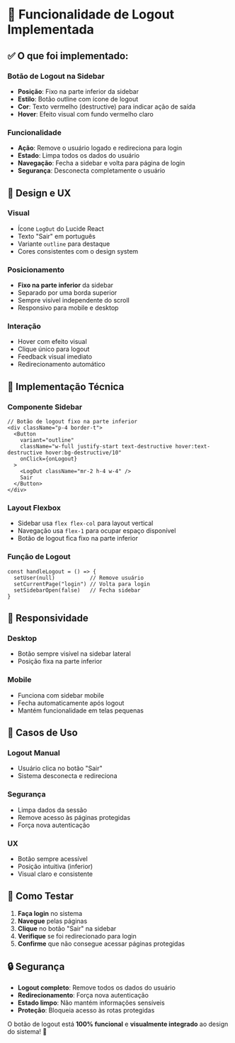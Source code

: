 # 🚪 Funcionalidade de Logout Implementada

## ✅ O que foi implementado:

### **Botão de Logout na Sidebar**
- **Posição**: Fixo na parte inferior da sidebar
- **Estilo**: Botão outline com ícone de logout
- **Cor**: Texto vermelho (destructive) para indicar ação de saída
- **Hover**: Efeito visual com fundo vermelho claro

### **Funcionalidade**
- **Ação**: Remove o usuário logado e redireciona para login
- **Estado**: Limpa todos os dados do usuário
- **Navegação**: Fecha a sidebar e volta para página de login
- **Segurança**: Desconecta completamente o usuário

## 🎨 **Design e UX**

### **Visual**
- Ícone `LogOut` do Lucide React
- Texto "Sair" em português
- Variante `outline` para destaque
- Cores consistentes com o design system

### **Posicionamento**
- **Fixo na parte inferior** da sidebar
- Separado por uma borda superior
- Sempre visível independente do scroll
- Responsivo para mobile e desktop

### **Interação**
- Hover com efeito visual
- Clique único para logout
- Feedback visual imediato
- Redirecionamento automático

## 🔧 **Implementação Técnica**

### **Componente Sidebar**
```tsx
// Botão de logout fixo na parte inferior
<div className="p-4 border-t">
  <Button
    variant="outline"
    className="w-full justify-start text-destructive hover:text-destructive hover:bg-destructive/10"
    onClick={onLogout}
  >
    <LogOut className="mr-2 h-4 w-4" />
    Sair
  </Button>
</div>
```

### **Layout Flexbox**
- Sidebar usa `flex flex-col` para layout vertical
- Navegação usa `flex-1` para ocupar espaço disponível
- Botão de logout fica fixo na parte inferior

### **Função de Logout**
```tsx
const handleLogout = () => {
  setUser(null)           // Remove usuário
  setCurrentPage("login") // Volta para login
  setSidebarOpen(false)   // Fecha sidebar
}
```

## 📱 **Responsividade**

### **Desktop**
- Botão sempre visível na sidebar lateral
- Posição fixa na parte inferior

### **Mobile**
- Funciona com sidebar mobile
- Fecha automaticamente após logout
- Mantém funcionalidade em telas pequenas

## 🎯 **Casos de Uso**

### **Logout Manual**
- Usuário clica no botão "Sair"
- Sistema desconecta e redireciona

### **Segurança**
- Limpa dados da sessão
- Remove acesso às páginas protegidas
- Força nova autenticação

### **UX**
- Botão sempre acessível
- Posição intuitiva (inferior)
- Visual claro e consistente

## 🧪 **Como Testar**

1. **Faça login** no sistema
2. **Navegue** pelas páginas
3. **Clique** no botão "Sair" na sidebar
4. **Verifique** se foi redirecionado para login
5. **Confirme** que não consegue acessar páginas protegidas

## 🔒 **Segurança**

- **Logout completo**: Remove todos os dados do usuário
- **Redirecionamento**: Força nova autenticação
- **Estado limpo**: Não mantém informações sensíveis
- **Proteção**: Bloqueia acesso às rotas protegidas

O botão de logout está **100% funcional** e **visualmente integrado** ao design do sistema! 🎉
